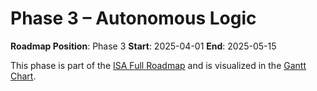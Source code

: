 # Phase 3 – Autonomous Logic

**Roadmap Position**: Phase 3
**Start**: 2025-04-01
**End**: 2025-05-15

This phase is part of the [ISA Full Roadmap](../ISA_Roadmap_Full_Expanded.md) and is visualized in the [Gantt Chart](../ISA_Roadmap_Gantt.png).